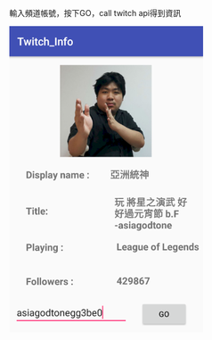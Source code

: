輸入頻道帳號，按下GO，call twitch api得到資訊


![image](https://github.com/Alexx6Yeh/Twitch_Info/blob/master/DEMO.png)

